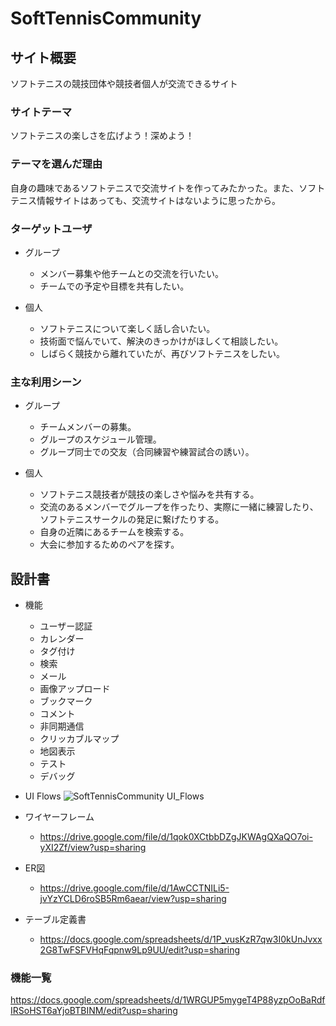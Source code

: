 # SoftTennisCommunity

## サイト概要
ソフトテニスの競技団体や競技者個人が交流できるサイト

### サイトテーマ
ソフトテニスの楽しさを広げよう！深めよう！

### テーマを選んだ理由
自身の趣味であるソフトテニスで交流サイトを作ってみたかった。また、ソフトテニス情報サイトはあっても、交流サイトはないように思ったから。

### ターゲットユーザ
- グループ
  - メンバー募集や他チームとの交流を行いたい。
  - チームでの予定や目標を共有したい。

- 個人
  - ソフトテニスについて楽しく話し合いたい。
  - 技術面で悩んでいて、解決のきっかけがほしくて相談したい。
  - しばらく競技から離れていたが、再びソフトテニスをしたい。

### 主な利用シーン
- グループ
  - チームメンバーの募集。
  - グループのスケジュール管理。
  - グループ同士での交友（合同練習や練習試合の誘い）。

- 個人
  - ソフトテニス競技者が競技の楽しさや悩みを共有する。
  - 交流のあるメンバーでグループを作ったり、実際に一緒に練習したり、ソフトテニスサークルの発足に繋げたりする。
  - 自身の近隣にあるチームを検索する。
  - 大会に参加するためのペアを探す。

## 設計書
- 機能
  - ユーザー認証
  - カレンダー
  - タグ付け
  - 検索
  - メール
  - 画像アップロード
  - ブックマーク
  - コメント
  - 非同期通信
  - クリッカブルマップ
  - 地図表示
  - テスト
  - デバッグ

- UI Flows
![SoftTennisCommunity UI_Flows](https://user-images.githubusercontent.com/64352287/89249365-f6852180-d64c-11ea-9233-e40144d8ffd8.png)

- ワイヤーフレーム
  - <https://drive.google.com/file/d/1qok0XCtbbDZgJKWAgQXaQO7oi-yXI2Zf/view?usp=sharing>

- ER図
  - <https://drive.google.com/file/d/1AwCCTNILi5-jvYzYCLD6roSB5Rm6aear/view?usp=sharing>

- テーブル定義書
  - https://docs.google.com/spreadsheets/d/1P_vusKzR7qw3I0kUnJvxx2G8TwFSFVHqFqpnw9Lp9UU/edit?usp=sharing


### 機能一覧
<https://docs.google.com/spreadsheets/d/1WRGUP5mygeT4P88yzpOoBaRdfIRSoHST6aYjoBTBINM/edit?usp=sharing>


